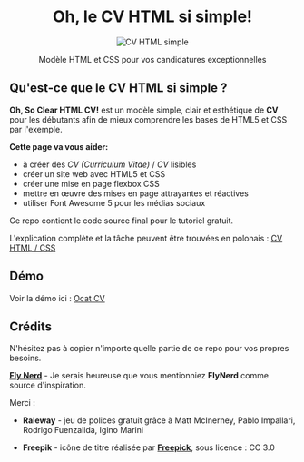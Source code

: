 <div align="center">
<h1 align="center">Oh, le CV HTML si simple!</h1>

<img alt="CV HTML simple" src="https://github.com/ritaly/HTML-CSS-CV-demo/blob/master/img/resume_icon.png" />

Modèle HTML et CSS pour vos candidatures exceptionnelles

</div>

## Qu'est-ce que le CV HTML si simple ?

**Oh, So Clear HTML CV!** est un modèle simple, clair et esthétique de **CV** pour les débutants afin de mieux comprendre les bases de HTML5 et CSS par l'exemple.

**Cette page va vous aider:**

- à créer des _CV (Curriculum Vitae)_ / _CV_ lisibles
- créer un site web avec HTML5 et CSS
- créer une mise en page flexbox CSS
- mettre en œuvre des mises en page attrayantes et réactives
- utiliser Font Awesome 5 pour les médias sociaux

Ce repo contient le code source final pour le tutoriel gratuit.

L'explication complète et la tâche peuvent être trouvées en polonais : [CV HTML / CSS](https://www.flynerd.pl/2018/07/stworz-cv-w-html-i-css-krok-po-kroku.html)

## Démo

Voir la démo ici : [Ocat CV](https://ritaly.github.io/HTML-CSS-CV-demo/)

## Crédits

N'hésitez pas à copier n'importe quelle partie de ce repo pour vos propres besoins.

**[Fly Nerd](https://www.flynerd.pl/)** - Je serais heureuse que vous mentionniez **FlyNerd** comme source d'inspiration.

Merci :

- **Raleway** - jeu de polices gratuit grâce à Matt McInerney, Pablo Impallari, Rodrigo Fuenzalida, Igino Marini

- **Freepik** - icône de titre réalisée par **[Freepick](http://www.freepik.com)**, sous licence : CC 3.0
